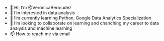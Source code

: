 - 👋 Hi, I’m @VeronicaBermudez
- 👀 I’m interested in data analysis
- 🌱 I’m currently learning Python, Google Data Analytics Specialization
- 💞️ I’m looking to collaborate on learning and chanching my career to data analysis and machine learning
- 📫 How to reach me via email 

<!---
VeronicaBG/VeronicaBG is a ✨ special ✨ repository because its `README.md` (this file) appears on your GitHub profile.
You can click the Preview link to take a look at your changes.
--->
